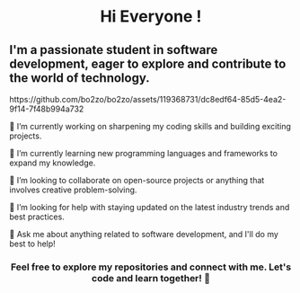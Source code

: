
<h1 align="center">Hi Everyone !</h1>
<h2 align="left">I'm a passionate student in software development, eager to explore and contribute to the world of technology.</h2>
https://github.com/bo2zo/bo2zo/assets/119368731/dc8edf64-85d5-4ea2-9f14-7f48b994a732
<p align="left">🔭 I’m currently working on sharpening my coding skills and building exciting projects.</p>
<p align="left">🌱 I’m currently learning new programming languages and frameworks to expand my knowledge.</p>
<p align="left">👯 I’m looking to collaborate on open-source projects or anything that involves creative problem-solving.</p>
<p align="left">🤔 I’m looking for help with staying updated on the latest industry trends and best practices.</p>
<p align="left">💬 Ask me about anything related to software development, and I'll do my best to help!</p>



<h3 align="center">Feel free to explore my repositories and connect with me. Let's code and learn together! 🚀</h3> 

